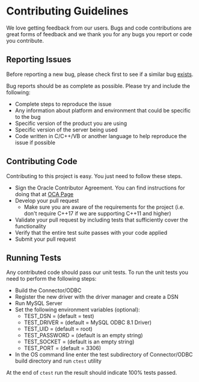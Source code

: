 # Contributing Guidelines

We love getting feedback from our users. Bugs and code contributions are great forms of feedback and we thank you for any bugs you report or code you contribute.

## Reporting Issues

Before reporting a new bug, please check first to see if a similar bug [exists](https://bugs.mysql.com/search.php).

Bug reports should be as complete as possible.  Please try and include the following:

* Complete steps to reproduce the issue
* Any information about platform and environment that could be specific to the bug
* Specific version of the product you are using
* Specific version of the server being used
* Code written in C/C++/VB or another language to help reproduce the issue if possible

## Contributing Code

Contributing to this project is easy. You just need to follow these steps.

* Sign the Oracle Contributor Agreement. You can find instructions for doing that at [OCA Page](https://oca.opensource.oracle.com/)
* Develop your pull request
  * Make sure you are aware of the requirements for the project (i.e. don't require C++17 if we are supporting C++11 and higher)
* Validate your pull request by including tests that sufficiently cover the functionality
* Verify that the entire test suite passes with your code applied
* Submit your pull request

## Running Tests

Any contributed code should pass our unit tests.
To run the unit tests you need to perform the following steps:

* Build the Connector/ODBC
* Register the new driver with the driver manager and create a DSN
* Run MySQL Server
* Set the following environment variables (optional):
  * TEST_DSN = <the name of DSN previously created> (default = test)
  * TEST_DRIVER = <the name of ODBC driver as registered in odbcinst.ini> (default = MySQL ODBC 8.1 Driver)
  * TEST_UID = <MySQL user name> (default = root)
  * TEST_PASSWORD = <MySQL password> (default is an empty string)
  * TEST_SOCKET = <the path to the socket file in Unix-like OS> (default is an empty string)
  * TEST_PORT = <the port number> (default = 3306)
* In the OS command line enter the test subdirectory of Connector/ODBC build directory and run `ctest` utility

At the end of `ctest` run the result should indicate 100% tests passed.

